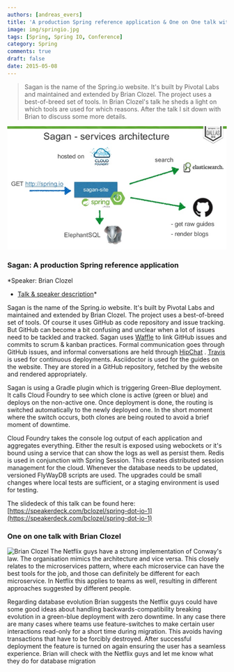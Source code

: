 ```yaml
---
authors: [andreas_evers]
title: 'A production Spring reference application & One on One talk with Brian Clozel' 
image: img/springio.jpg
tags: [Spring, Spring IO, Conference]
category: Spring 
comments: true
draft: false
date: 2015-05-08
---
```


> Sagan is the name of the Spring.io website. It's built by Pivotal Labs and maintained and extended by Brian Clozel. The project uses a best-of-breed set of tools. In Brian Clozel's talk he sheds a light on which tools are used for which reasons. After the talk I sit down with Brian to discuss some more details.

<img class="image fit" alt="Sagan: The Spring.io website" src="img/sagan.jpg">

### Sagan: A production Spring reference application

*Speaker: Brian Clozel
- [Talk & speaker description](http://www.springio.net/inside-spring-io-a-production-spring-reference-application/)*

Sagan is the name of the Spring.io website. It's built by Pivotal Labs and maintained and extended by Brian Clozel. The
project uses a best-of-breed set of tools. Of course it uses GitHub as code repository and issue tracking. But GitHub
can become a bit confusing and unclear when a lot of issues need to be tackled and tracked. Sagan
uses [Waffle](https://waffle.io/) to link GitHub issues and commits to scrum & kanban practices. Formal communication
goes through GitHub issues, and informal conversations are held through [HipChat](http://www.hipchat.com/)
. [Travis](https://travis-ci.org/) is used for continuous deployments. Asciidoctor is used for the guides on the
website. They are stored in a GitHub repository, fetched by the website and rendered appropriately.

Sagan is using a Gradle plugin which is triggering Green-Blue deployment. It calls Cloud Foundry to see which clone is
active (green or blue) and deploys on the non-active one. Once deployment is done, the routing is switched automatically
to the newly deployed one. In the short moment where the switch occurs, both clones are being routed to avoid a brief
moment of downtime.

Cloud Foundry takes the console log output of each application and aggregates everything. Either the result is exposed
using webockets or it's bound using a service that can show the logs as well as persist them. Redis is used in
conjunction with Spring Session. This creates distributed session management for the cloud. Whenever the database needs
to be updated, versioned FlyWayDB scripts are used. The upgrades could be small changes where local tests are
sufficient, or a staging environment is used for testing.

The slidedeck of this talk can be found
here: [https://speakerdeck.com/bclozel/spring-dot-io-1](https://speakerdeck.com/bclozel/spring-dot-io-1)

### One on one talk with Brian Clozel

<span class="image left small"><img  class="p-image" alt="Brian Clozel" src="{{ '/img/SpringIO2015/brian-clozel.jpeg' | prepend: site.baseurl }}"/></span>
The Netflix guys have a strong implementation of Conway's law. The organisation mimics the architecture and vice versa.
This closely relates to the microservices pattern, where each microservice can have the best tools for the job, and
those can definitely be different for each microservice. In Netflix this applies to teams as well, resulting in
different approaches suggested by different people.

Regarding database evolution Brian suggests the Netflix guys could have some good ideas about handling
backwards-compatibility breaking evolution in a green-blue deployment with zero downtime. In any case there are many
cases where teams use feature-switches to make certain user interactions read-only for a short time during migration.
This avoids having transactions that have to be forcibly destroyed. After successful deployment the feature is turned on
again ensuring the user has a seamless experience. Brian will check with the Netflix guys and let me know what they do
for database migration

